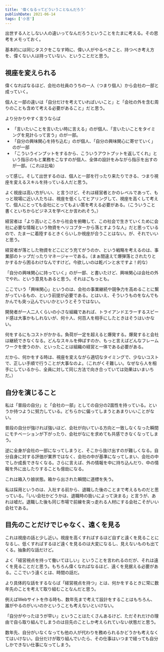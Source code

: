 ```yaml
---
title: '偉くなるってどういうことなんだろう'
publishDate: 2021-06-14
tags: ['小言']
---
```


出世する人としない人の違いってなんだろうということをたまに考える。その思考をメモっておく。

基本的には同じタスクをこなす時に、偉い人がやるべきこと、持つべき考え方を、偉くない人は持っていない、ということだと思う。

## 視座を変えられる

偉くなればなるほど、会社の社員のうちの一人（つまり個人）から会社の一部と成っていく。

個人と一部の違いは「自分だけを考えていればいいこと」と「会社の外を含む周りのことも含めて考える必要があること」だと思う。

より分かりやすく言うならば

*   「言いたいことを言いたい時に言える」のが個人、「言いたいことをタイミングを見計らって言う」のが一部。
*   「自分の興味関心を持ち込む」のが個人、「自分の興味関心に寄せていく」のが一部
*   「こういうインプットをするから、こういうアウトプットを返してくれ」という指示のもと業務をこなすのが個人、全体の設計をみながら指示を出すのが一部。（これは比喩）

って感じ。そして出世するのは、個人と一部を行ったり来たりできる、つまり視座を変えるスキルを持っている人だと思う。

よく視座は高い方がいい、と言うけど、それは経営者とかのレベルであって、もっと現場に近い人たちは、視座を低くしてヒアリングして、視座を高くして考えて、個人にとっても会社にとってもよい策を考える必要がある。（こういうこと書くといちからビジネスを学べとか言われそう。）

経営者は「より高いところから社会を俯瞰して、この社会で生きていくために会社に必要な情報という物資をヘリコプターから落とすような人」だと思っているので、たまーに着陸するときくらいしか視座が合うことはない。が、それでいいと思う。

経営者が落とした物資をどこにどう充てがうのか、という戦略を考えるのは、事業部のトップだったりマネージャーである。（まぁ間違えて爆弾落とされたりとかするから困るわけなんですけど。今欲しいのは乾パンと水ですよ！的な）

「自分の興味関心に持っていく」のが一部、と書いたけど、興味関心は会社の外でやれ、という意見もあると思う。それはごもっとも。

ここでいう「興味関心」というのは、会社の事業継続や競争力を高めることに繋がっているもの、という前提が必要である。とはいえ、そういうものをなんでもかんでも突っ込んでいいかというとそうではない。

開発者が一人二人くらいの小さな組織であれば、トライアンドエラーするスピード感は大事かもしれないが、何十人、何百人を相手にしたときはそうはいかない。

何をするにもコストがかかる。負荷が一定を超えると爆発する。爆発すると会社は継続できなくなる。どんなスキルを伸ばすのか、もっと言えばどんなフレームワークを使うのか、といったことは組織の経営と一体である必要がある。

だから、何かをする時は、視座を変えながら適切なタイミングで、少ないコストで、正しい手順で行うことが大事なのよ。（これがくそ難しい。なぜなら人を相手にしているから、全員に対して同じ方法で向き合っていては効果はいまいちだ。）

## 自分を演じること

私は「普段の自分」と「会社の一部」としての自分の2面性を持っている。というか持つように努力している。どちらかに偏ってしまうとあまりいいことがない。

普段の自分が強ければ強いほど、会社が向いている方向と一致しなくなった瞬間にモチベーションが下がったり、会社がなにを求めても共感できなくなってしまう。

逆に全身が会社の一部になってしまうと、そこから抜け出すのが難しくなる。自分自身に対する評価が業界ではなく、会社の中が基準になってしまい、会社の中でしか成長できなくなる。さらに言えば、外の情報を中に持ち込んだり、中の情報を外に出したりすることも億劫になる。

これは箱入り娘状態。箱から出された瞬間に道標を失う。

私は採用というのは、入社する前から、退職した後のことまで考えるものだと思っている。「いい会社かどうかは、退職時の扱いによって決まる」と言うが、あれは嘘だ。退職した後も同じ市場で前線を突っ走れる人材にする会社こそがいい会社である。

## 目先のことだけでじゃなく、遠くを見る

これは視座の話と少し近い。視座を高くすればするほど自ずと遠くを見ることになるし、低くすればするほど遠くを見るのは大変になるし、見えないものも出てくる。抽象的な話だけど。

よく「経営視点を持って働いてほしい」ということを言われるのだが、それは遠くを見ることだと思う。もちろん偉くなればなるほど、遠くを見据える必要がある。ここでいう遠くとは、時間の話だ。

より具体的な話をするならば「経営視点を持つ」とは、何かをするときに常に数年先のことを考えて取り組むことなんだと思う。

例えばWebサイトを作る時も、数年先まで考えて設計をすることはもちろん、誰がやるのがいいのかということも考えないといけない。

「自分がやったほうが早い」ということはたくさんあるけど、ただそれだけの理由で自ら取り組んでしまうのは目先のことしか考えられていない状態だと思う。

数年先、自分がいなくなっても他の人が代わりを務められるかどうかも考えなくてはいけない。自分だけが取り組んでいたら、その仕事はいつまで経っても自分しかできない仕事になってしまう。
